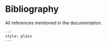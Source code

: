 # Bibliography

All references mentioned in the documentation.

```{bibliography}
---
style: plain
---
```
